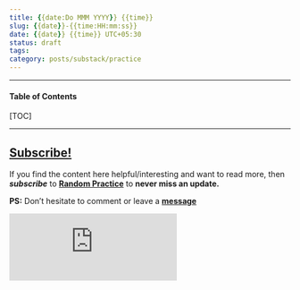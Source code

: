 ```yaml
---
title: {{date:Do MMM YYYY}} {{time}}
slug: {{date}}-{{time:HH:mm:ss}}
date: {{date}} {{time}} UTC+05:30
status: draft
tags:
category: posts/substack/practice
---
```


***

<h4>Table of Contents</h4>
[TOC]

<!-- TEASER_END -->



---
## [Subscribe!]()
If you find the content here helpful/interesting and want to read more, then _**subscribe**_ to [**Random Practice**](https://randompractice8.substack.com/) to **never miss an update.**

**PS:** Don’t hesitate to comment or leave a **[message](https://twitter.com/jeanbourgain8)**
<div class="row">
	<iframe src="https://randompractice8.substack.com/embed" max-width="480" height="120" frameborder="0" scrolling="no" class="centred"></iframe>
	<br>
</div>